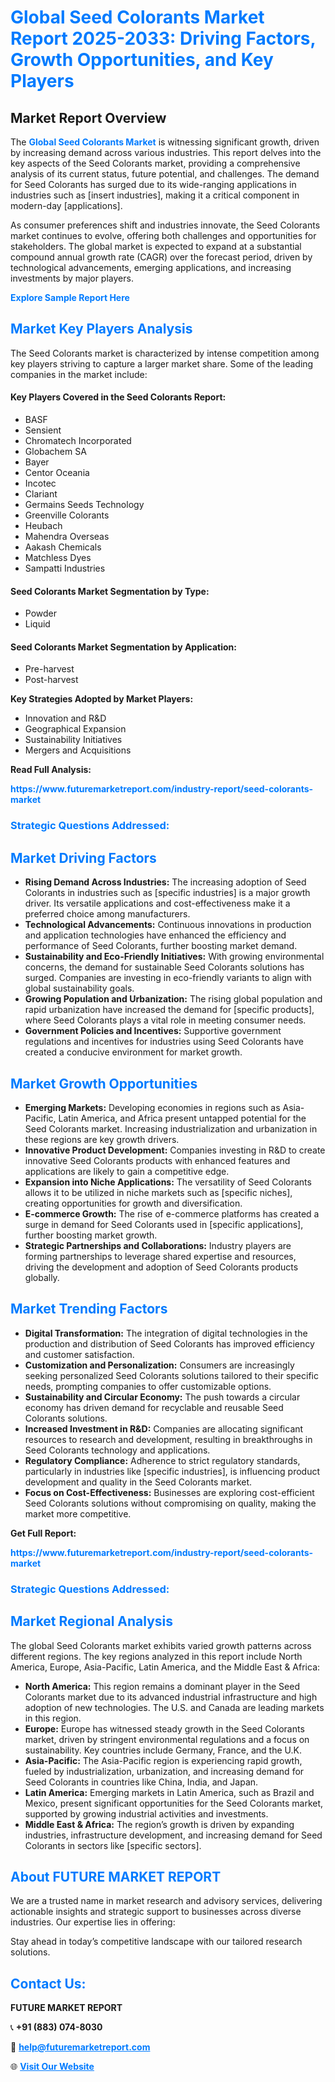 <h1 style="color: #007BFF;">Global Seed Colorants Market Report 2025-2033: Driving Factors, Growth Opportunities, and Key Players</h1>

<section id="overview">
<h2>Market Report Overview</h2>
<p>The <a href="https://www.futuremarketreport.com/industry-report/seed-colorants-market" style="color: #007BFF; text-decoration: none;"><strong>Global Seed Colorants Market</strong></a> is witnessing significant growth, driven by increasing demand across various industries. This report delves into the key aspects of the Seed Colorants market, providing a comprehensive analysis of its current status, future potential, and challenges. The demand for Seed Colorants has surged due to its wide-ranging applications in industries such as [insert industries], making it a critical component in modern-day [applications].</p>
<p>As consumer preferences shift and industries innovate, the Seed Colorants market continues to evolve, offering both challenges and opportunities for stakeholders. The global market is expected to expand at a substantial compound annual growth rate (CAGR) over the forecast period, driven by technological advancements, emerging applications, and increasing investments by major players.</p>
</section>

<section id="overview">
<p><a href="https://www.futuremarketreport.com/request-sample/reportId=92749" style="color: #007BFF; text-decoration: none;"><strong>Explore Sample Report Here</strong></a></p>
</section>

<section id="key-players">
<h2 style="color: #007BFF;">Market Key Players Analysis</h2>
<p>The Seed Colorants market is characterized by intense competition among key players striving to capture a larger market share. Some of the leading companies in the market include:</p>
<h4>Key Players Covered in the Seed Colorants Report:</h4>
<ul><li>BASF</li><li>Sensient</li><li>Chromatech Incorporated</li><li>Globachem SA</li><li>Bayer</li><li>Centor Oceania</li><li>Incotec</li><li>Clariant</li><li>Germains Seeds Technology</li><li>Greenville Colorants</li><li>Heubach</li><li>Mahendra Overseas</li><li>Aakash Chemicals</li><li>Matchless Dyes</li><li>Sampatti Industries</li></ul>
<h4>Seed Colorants Market Segmentation by Type:</h4>
<ul><li>Powder</li><li>Liquid</li></ul>

<h4>Seed Colorants Market Segmentation by Application:</h4>
<ul><li>Pre-harvest</li><li>Post-harvest</li></ul>
<p><strong>Key Strategies Adopted by Market Players:</strong></p>
<ul>
<li>Innovation and R&D</li>
<li>Geographical Expansion</li>
<li>Sustainability Initiatives</li>
<li>Mergers and Acquisitions</li>
</ul>
</section>

<section>
<p><strong>Read Full Analysis: </strong></p><a href="https://www.futuremarketreport.com/industry-report/seed-colorants-market" style="color: #007BFF; text-decoration: none;"><strong>https://www.futuremarketreport.com/industry-report/seed-colorants-market</strong></a>
<h3 style="color: #007BFF;">Strategic Questions Addressed:</h3>
</section>

<section id="driving-factors">
<h2 style="color: #007BFF;">Market Driving Factors</h2>
<ul>
<li><strong>Rising Demand Across Industries:</strong> The increasing adoption of Seed Colorants in industries such as [specific industries] is a major growth driver. Its versatile applications and cost-effectiveness make it a preferred choice among manufacturers.</li>
<li><strong>Technological Advancements:</strong> Continuous innovations in production and application technologies have enhanced the efficiency and performance of Seed Colorants, further boosting market demand.</li>
<li><strong>Sustainability and Eco-Friendly Initiatives:</strong> With growing environmental concerns, the demand for sustainable Seed Colorants solutions has surged. Companies are investing in eco-friendly variants to align with global sustainability goals.</li>
<li><strong>Growing Population and Urbanization:</strong> The rising global population and rapid urbanization have increased the demand for [specific products], where Seed Colorants plays a vital role in meeting consumer needs.</li>
<li><strong>Government Policies and Incentives:</strong> Supportive government regulations and incentives for industries using Seed Colorants have created a conducive environment for market growth.</li>
</ul>
</section>

<section id="growth-opportunities">
<h2 style="color: #007BFF;">Market Growth Opportunities</h2>
<ul>
<li><strong>Emerging Markets:</strong> Developing economies in regions such as Asia-Pacific, Latin America, and Africa present untapped potential for the Seed Colorants market. Increasing industrialization and urbanization in these regions are key growth drivers.</li>
<li><strong>Innovative Product Development:</strong> Companies investing in R&D to create innovative Seed Colorants products with enhanced features and applications are likely to gain a competitive edge.</li>
<li><strong>Expansion into Niche Applications:</strong> The versatility of Seed Colorants allows it to be utilized in niche markets such as [specific niches], creating opportunities for growth and diversification.</li>
<li><strong>E-commerce Growth:</strong> The rise of e-commerce platforms has created a surge in demand for Seed Colorants used in [specific applications], further boosting market growth.</li>
<li><strong>Strategic Partnerships and Collaborations:</strong> Industry players are forming partnerships to leverage shared expertise and resources, driving the development and adoption of Seed Colorants products globally.</li>
</ul>
</section>

<section id="trending-factors">
<h2 style="color: #007BFF;">Market Trending Factors</h2>
<ul>
<li><strong>Digital Transformation:</strong> The integration of digital technologies in the production and distribution of Seed Colorants has improved efficiency and customer satisfaction.</li>
<li><strong>Customization and Personalization:</strong> Consumers are increasingly seeking personalized Seed Colorants solutions tailored to their specific needs, prompting companies to offer customizable options.</li>
<li><strong>Sustainability and Circular Economy:</strong> The push towards a circular economy has driven demand for recyclable and reusable Seed Colorants solutions.</li>
<li><strong>Increased Investment in R&D:</strong> Companies are allocating significant resources to research and development, resulting in breakthroughs in Seed Colorants technology and applications.</li>
<li><strong>Regulatory Compliance:</strong> Adherence to strict regulatory standards, particularly in industries like [specific industries], is influencing product development and quality in the Seed Colorants market.</li>
<li><strong>Focus on Cost-Effectiveness:</strong> Businesses are exploring cost-efficient Seed Colorants solutions without compromising on quality, making the market more competitive.</li>
</ul>
</section>

<section>
<p><strong>Get Full Report: </strong></p><a href="https://www.futuremarketreport.com/industry-report/seed-colorants-market" style="color: #007BFF; text-decoration: none;"><strong>https://www.futuremarketreport.com/industry-report/seed-colorants-market</strong></a>
<h3 style="color: #007BFF;">Strategic Questions Addressed:</h3>
</section>


<section id="regional-analysis">
<h2 style="color: #007BFF;">Market Regional Analysis</h2>
<p>The global Seed Colorants market exhibits varied growth patterns across different regions. The key regions analyzed in this report include North America, Europe, Asia-Pacific, Latin America, and the Middle East & Africa:</p>
<ul>
<li><strong>North America:</strong> This region remains a dominant player in the Seed Colorants market due to its advanced industrial infrastructure and high adoption of new technologies. The U.S. and Canada are leading markets in this region.</li>
<li><strong>Europe:</strong> Europe has witnessed steady growth in the Seed Colorants market, driven by stringent environmental regulations and a focus on sustainability. Key countries include Germany, France, and the U.K.</li>
<li><strong>Asia-Pacific:</strong> The Asia-Pacific region is experiencing rapid growth, fueled by industrialization, urbanization, and increasing demand for Seed Colorants in countries like China, India, and Japan.</li>
<li><strong>Latin America:</strong> Emerging markets in Latin America, such as Brazil and Mexico, present significant opportunities for the Seed Colorants market, supported by growing industrial activities and investments.</li>
<li><strong>Middle East & Africa:</strong> The region’s growth is driven by expanding industries, infrastructure development, and increasing demand for Seed Colorants in sectors like [specific sectors].</li>
</ul>
</section>

<footer>
<h2 style="color: #007BFF;">About FUTURE MARKET REPORT</h2>
<p>We are a trusted name in market research and advisory services, delivering actionable insights and strategic support to businesses across diverse industries. Our expertise lies in offering:</p>

<p>Stay ahead in today’s competitive landscape with our tailored research solutions.</p>

<h2 style="color: #007BFF;">Contact Us:</h2>
<p><strong>FUTURE MARKET REPORT</strong></p>
<p>📞 <strong>+91 (883) 074-8030</strong></p>
<p>📧 <strong><a href="mailto:help@futuremarketreport.com" style="color: #007BFF;">help@futuremarketreport.com</a></strong></p>
<p>🌐 <strong><a href="https://www.futuremarketreport.com/" style="color: #007BFF;">Visit Our Website</a></strong></p>
</footer>